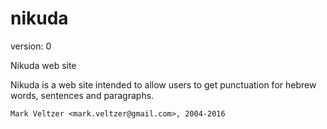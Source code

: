 nikuda
======

version: 0

Nikuda web site

Nikuda is a web site intended to allow
users to get punctuation for hebrew words, sentences and paragraphs.

	Mark Veltzer <mark.veltzer@gmail.com>, 2004-2016

